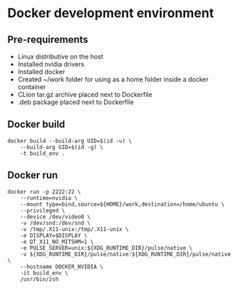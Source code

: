 # Docker development environment

## Pre-requirements
- Linux distributive on the host
- Installed nvidia drivers
- Installed docker
- Created ~/work folder for using as a home folder inside a docker container
- CLion tar.gz archive placed next to Dockerfile
- .deb package placed next to Dockerfile 

## Docker build
```
docker build --build-arg UID=$(id -u) \
    --build-arg GID=$(id -g) \
    -t build_env .
```

## Docker run
```
docker run -p 2222:22 \
    --runtime=nvidia \
    --mount type=bind,source=${HOME}/work,destination=/home/ubuntu \
    --privileged \
    --device /dev/video0 \
    -v /dev/snd:/dev/snd \
    -v /tmp/.X11-unix:/tmp/.X11-unix \
    -e DISPLAY=$DISPLAY \
    -e QT_X11_NO_MITSHM=1 \
    -e PULSE_SERVER=unix:${XDG_RUNTIME_DIR}/pulse/native \
    -v ${XDG_RUNTIME_DIR}/pulse/native:${XDG_RUNTIME_DIR}/pulse/native \
    --hostname DOCKER_NVIDIA \
    -it build_env \
    /usr/bin/zsh
```
